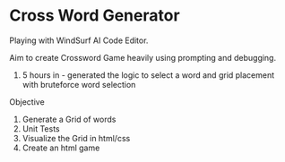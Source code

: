# Cross Word Generator

Playing with WindSurf AI Code Editor.

Aim to create Crossword Game heavily using prompting and debugging.
1. 5 hours in - generated the logic to select a word and grid placement with bruteforce word selection


Objective
1. Generate a Grid of words
2. Unit Tests
3. Visualize the Grid in html/css
4. Create an html game
